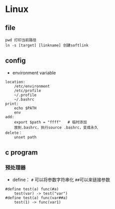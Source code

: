 # Linux

## file
```
pwd 打印当前路径
ln -s [target] [linkname] 创建softlink
```

## config
- environment variable
```
location: 
    /etc/environment
    /etc/profile
    ~/.profile
    ~/.bashrc
print:
    echo $PATH
    env
add:
    export $path = "ffff"   # 临时添加
    放到.bashrc，执行source .bashrc，变成永久
delete：
    unset path
```

## c program
### 预处理器
- define： `#` 可以将参数字符串化 `##`可以来链接参数
```
#define test(a) func(#a)
    test(var) -> test("var")
#define test(a) func(var##a)
    test(1) -> func(var1)
```